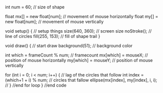 int num = 60; // size of shape 

float mx[] = new float[num]; // movement of mouse horizontally
float my[] = new float[num]; // movement of mouse vertically

void setup() { // setup things
  size(640, 360); // screen size
  noStroke(); // line of circles
  fill(255, 153); // fill of shape trail
}

void draw() { // start draw
  background(51); // background color
  
  
  int which = frameCount % num; // framecount 
  mx[which] = mouseX; // position of mouse horizontally
  my[which] = mouseY; // position of mouse vertically
  
  for (int i = 0; i < num; i++) {   // lag of the circles that follow 
    int index = (which+1 + i) % num; // circles that fallow
    ellipse(mx[index], my[index], i, i); //
  } //end for loop
} //end code 
